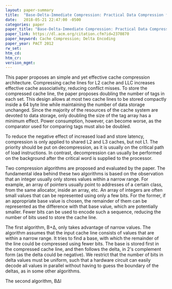 ```yaml
---
layout: paper-summary
title:  "Base-Delta-Immediate Compression: Practical Data Compression for On-Chip Caches"
date:   2018-05-21 22:47:00 -0500
categories: paper
paper_title: "Base-Delta-Immediate Compression: Practical Data Compression for On-Chip Caches"
paper_link: https://dl.acm.org/citation.cfm?id=2370870
paper_keyword: Cache Compression; Delta Encoding
paper_year: PACT 2012
rw_set: 
htm_cd: 
htm_cr: 
version_mgmt: 
---
```


This paper proposes an simple and yet effective cache compression architecture. Compressing cache lines 
for L2 cache and LLC increases effective cache associativity, reducing conflict misses. To store the compressed 
cache line, the paper proposes doubling the number of tags in each set. This design allows at most two cache lines to
be stored compactly inside a 64 byte line while maintaining the number of data storage unchanged. Since the majority of 
the resources of the cache system are devoted to data storage, only doubling the size of the tag array has a minimum
effect. Power consumption, however, can become worse, as the comparator used for comparing tags must also be doubled.

To reduce the negative effect of increased load and store latency, compression is only applied to shared L2 and L3 caches,
but not L1. The priority should be put on decompression, as it is usually on the critical path of load instructions. 
In contrast, decompression can usually be performed on the background after the critical word is supplied to the processor.

Two compression algorithms are proposed and evaluated by the paper. The fundamental idea behind these two algorithms is 
based on the observation that an integer usually only stores values within a narrow range. For example, an array of 
pointers usually point to addresses of a certain class, from the same allocator, inside an array, etc. An array of integers 
are often small values that can be represented using only a few bits. For the former, if an appropriate base value is 
chosen, the remainder of them can be represented as the difference with that base value, which are potentially smaller. 
Fewer bits can be used to encode such a sequence, reducing the number of bits used to store the cache line. 

The first algorithm, B+&Delta;, only takes advantage of narrow values. The algorithm assumes that the input cache line 
consists of values that are within a narrow range. It tries to find a base, with which the remainder of the line could 
be compressed using fewer bits. The base is stored first in the compressed cache line, and then follows the delta, in 2's 
complement form (as the delta could be negative). We restrict that the number of bits in delta values must be 
uniform, such that a hardware circuit can easily decode all values in parallel without having to guess the boundary
of the deltas, as in some other algorithms.

The second algorithm, B&Delta;I